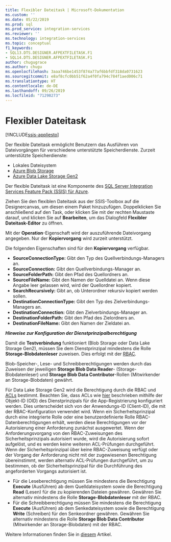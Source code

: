 ```yaml
---
title: Flexibler Dateitask | Microsoft-Dokumentation
ms.custom: ''
ms.date: 05/22/2019
ms.prod: sql
ms.prod_service: integration-services
ms.reviewer: ''
ms.technology: integration-services
ms.topic: conceptual
f1_keywords:
- SQL13.DTS.DESIGNER.AFPEXTFILETASK.F1
- SQL14.DTS.DESIGNER.AFPEXTFILETASK.F1
author: chugugrace
ms.author: chugu
ms.openlocfilehash: 3aaa746be1453f874a77af6bbfdf318da0731623
ms.sourcegitcommit: e8af8cfc0bb51f62a4f0fa794c784f1aed006c71
ms.translationtype: HT
ms.contentlocale: de-DE
ms.lasthandoff: 09/26/2019
ms.locfileid: "71298273"
---
```

# <a name="flexible-file-task"></a>Flexibler Dateitask

[!INCLUDE[ssis-appliesto](../../includes/ssis-appliesto-ssvrpluslinux-asdb-asdw-xxx.md)]

Der flexible Dateitask ermöglicht Benutzern das Ausführen von Dateivorgängen für verschiedene unterstützte Speicherdienste.
Zurzeit unterstützte Speicherdienste:

- Lokales Dateisystem
- [Azure Blob Storage](https://azure.microsoft.com/services/storage/blobs/)
- [Azure Data Lake Storage Gen2](https://docs.microsoft.com/azure/storage/blobs/data-lake-storage-introduction)

Der flexible Dateitask ist eine Komponente des [SQL Server Integration Services Feature Pack (SSIS) für Azure](../../integration-services/azure-feature-pack-for-integration-services-ssis.md).

Ziehen Sie den flexiblen Dateitask aus der SSIS-Toolbox auf die Designercanvas, um diesen einem Paket hinzuzufügen. Doppelklicken Sie anschließend auf den Task, oder klicken Sie mit der rechten Maustaste darauf, und klicken Sie auf **Bearbeiten**, um das Dialogfeld **Flexibler Dateitask-Editor** zu öffnen.

Mit der **Operation**-Eigenschaft wird der auszuführende Dateivorgang angegeben.
Nur der **Kopiervorgang** wird zurzeit unterstützt.

Die folgenden Eigenschaften sind für den **Kopiervorgang** verfügbar.

- **SourceConnectionType:** Gibt den Typ des Quellverbindungs-Managers an.
- **SourceConnection:** Gibt den Quellverbindungs-Manager an.
- **SourceFolderPath:** Gibt den Pfad des Quellordners an.
- **SourceFileName:** Gibt den Namen der Quelldatei an. Wenn diese Angabe leer gelassen wird, wird der Quellordner kopiert.
- **SearchRecursively:** Gibt an, ob Unterordner rekursiv kopiert werden sollen.
- **DestinationConnectionType:** Gibt den Typ des Zielverbindungs-Managers an.
- **DestinationConnection:** Gibt den Zielverbindungs-Manager an.
- **DestinationFolderPath:** Gibt den Pfad des Zielordners an.
- **DestinationFileName:** Gibt den Namen der Zieldatei an.

***Hinweise zur Konfiguration der Dienstprinzipalberechtigung***

Damit die **Testverbindung** funktioniert (Blob Storage oder Data Lake Storage Gen2), müssen Sie dem Dienstprinzipal mindestens die Rolle **Storage-Blobdatenleser** zuweisen.
Dies erfolgt mit der [RBAC](https://docs.microsoft.com/azure/storage/common/storage-auth-aad-rbac-portal#assign-rbac-roles-using-the-azure-portal).

Blob-Speicher-, Lese- und Schreibberechtigungen werden durch das Zuweisen der jeweiligen **Storage Blob Data Reader**- (Storage-Blobdatenleser) und **Storage Blob Data Contributor**-Rollen (Mitwirkender an Storage-Blobdaten) gewährt.

Für Data Lake Storage Gen2 wird die Berechtigung durch die RBAC und [ACLs](https://docs.microsoft.com/azure/storage/blobs/data-lake-storage-how-to-set-permissions-storage-explorer) bestimmt.
Beachten Sie, dass ACLs wie [hier](https://docs.microsoft.com/azure/storage/blobs/data-lake-storage-access-control#how-do-i-set-acls-correctly-for-a-service-principal) beschrieben mithilfe der Objekt-ID (OID) des Dienstprinzipals für die App-Registrierung konfiguriert werden.
Dies unterscheidet sich von der Anwendungs-ID (Client-ID), die mit der RBAC-Konfiguration verwendet wird.
Wenn ein Sicherheitsprinzipal durch eine integrierte Rolle oder eine benutzerdefinierte Rolle RBAC-Datenberechtigungen erhält, werden diese Berechtigungen vor der Autorisierung einer Anforderung zunächst ausgewertet.
Wenn der Anforderungsvorgang von den RBAC-Zuweisungen des Sicherheitsprinzipals autorisiert wurde, wird die Autorisierung sofort aufgelöst, und es werden keine weiteren ACL-Prüfungen durchgeführt.
Wenn der Sicherheitsprinzipal über keine RBAC-Zuweisung verfügt oder der Vorgang der Anforderung nicht mit der zugewiesenen Berechtigung übereinstimmt, werden alternativ ACL-Prüfungen durchgeführt, um zu bestimmen, ob der Sicherheitsprinzipal für die Durchführung des angeforderten Vorgangs autorisiert ist.

- Für die Leseberechtigung müssen Sie mindestens die Berechtigung **Execute** (Ausführen) ab dem Quelldateisystem sowie die Berechtigung **Read** (Lesen) für die zu kopierenden Dateien gewähren. Gewähren Sie alternativ mindestens die Rolle **Storage-Blobdatenleser** mit der RBAC.
- Für die Schreibberechtigung müssen Sie mindestens die Berechtigung **Execute** (Ausführen) ab dem Senkedateisystem sowie die Berechtigung **Write** (Schreiben) für den Senkeordner gewähren. Gewähren Sie alternativ mindestens die Rolle **Storage Blob Data Contributor** (Mitwirkender an Storage-Blobdaten) mit der RBAC.

Weitere Informationen finden Sie in [diesem](https://docs.microsoft.com/azure/storage/blobs/data-lake-storage-access-control) Artikel.
